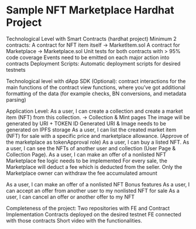 # Sample NFT Marketplace Hardhat Project

Technological Level with Smart Contracts (hardhat project)
Minimum 2 contracts:
    A contract for NFT item itself -> MarketItem.sol
    A contract for Marketplace -> Marketplace.sol
    Unit tests for both contracts with > 95% code coverage
    Events need to be emitted on each major action into contracts
Deployment Scripts:
    Automatic deployment scripts for desired testnets

Technological level with dApp
    SDK (Optional):
    contract interactions for the main functions of the contract
    view functions, where you’ve got additional formatting of the data (for example checks, BN conversions, and metadata parsing)

Application Level:
    As a user, I can create a collection and create a market item (NFT) from this collection. -> Collection & Mint pages
    The image will be generated by URI + TOKEN ID
    Generated URI & Image needs to be generated on IPFS storage
    As a user, I can list the created market item (NFT) for sale with a specific price and marketplace allowance. (Approve of the marketplace as tokenApproval role)
    As a user, I can buy a listed NFT.
    As a user, I can see the NFTs of another user and collection (User Page & Collection Page).
    As a user, I can make an offer of a nonlisted NFT
    Marketplace fee logic needs to be implemented
    For every sale, the Мarketplace will deduct a fee which is deducted from the seller.
    Only the Marketplace owner can withdraw the fee accumulated amount

As a user, I can make an offer of a nonlisted NFT
Bonus features
    As a user, I can accept an offer from another user to my nonlisted NFT for sale
    As a user, I can cancel an offer or another offer to my NFT

Completeness of the project:
    Two repositories with FE and Contract Implementation
    Contracts deployed on the desired testnet
    FE connected with those contracts
    Short video with the functionalities.
